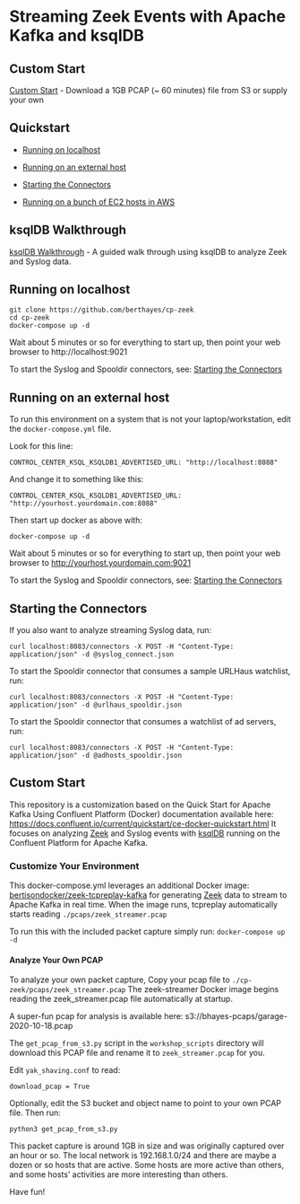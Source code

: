 # Streaming Zeek Events with Apache Kafka and ksqlDB
## Custom Start
[Custom Start](https://github.com/berthayes/cp-zeek/#custom-start-1) - Download a 1GB PCAP (~ 60 minutes) file from S3 or supply your own

## Quickstart
- [Running on localhost](https://github.com/berthayes/cp-zeek/#Running-on-localhost)

- [Running on an external host](https://github.com/berthayes/cp-zeek/#Running-on-an-external-host)

- [Starting the Connectors](https://github.com/berthayes/cp-zeek/#Starting-the-Connectors)

- [Running on a bunch of EC2 hosts in AWS](https://github.com/berthayes/cp-zeek/blob/master/workshop_scripts/README.md)

## ksqlDB Walkthrough

[ksqlDB Walkthrough](ksqldb_walkthrough.md) - A guided walk through using ksqlDB to analyze Zeek and Syslog data.


## Running on localhost
``` 
git clone https://github.com/berthayes/cp-zeek
cd cp-zeek
docker-compose up -d
```

Wait about 5 minutes or so for everything to start up, then point your web browser to http://localhost:9021

To start the Syslog and Spooldir connectors, see: [Starting the Connectors](https://github.com/berthayes/cp-zeek/#Starting-the-Connectors) 

## Running on an external host
To run this environment on a system that is not your laptop/workstation, edit the `docker-compose.yml` file.

Look for this line:
```
CONTROL_CENTER_KSQL_KSQLDB1_ADVERTISED_URL: "http://localhost:8088"
```
And change it to something like this:
```
CONTROL_CENTER_KSQL_KSQLDB1_ADVERTISED_URL: "http://yourhost.yourdomain.com:8088"
```
Then start up docker as above with:
```
docker-compose up -d
```
Wait about 5 minutes or so for everything to start up, then point your web browser to http://yourhost.yourdomain.com:9021

To start the Syslog and Spooldir connectors, see: [Starting the Connectors](https://github.com/berthayes/cp-zeek/#Starting-the-Connectors) 


## Starting the Connectors

If you also want to analyze streaming Syslog data, run:

```
curl localhost:8083/connectors -X POST -H "Content-Type: application/json" -d @syslog_connect.json
```

To start the Spooldir connector that consumes a sample URLHaus watchlist, run:
```
curl localhost:8083/connectors -X POST -H "Content-Type: application/json" -d @urlhaus_spooldir.json
```

To start the Spooldir connector that consumes a watchlist of ad servers, run:
```
curl localhost:8083/connectors -X POST -H "Content-Type: application/json" -d @adhosts_spooldir.json
```

## Custom Start

This repository is a customization based on the Quick Start for Apache Kafka Using Confluent Platform (Docker) documentation available here: https://docs.confluent.io/current/quickstart/ce-docker-quickstart.html It focuses on analyzing [Zeek](https://zeek.org) and Syslog events with [ksqlDB](https://ksqldb.io) running on the Confluent Platform for Apache Kafka.


### Customize Your Environment

This docker-compose.yml leverages an additional Docker image: [bertisondocker/zeek-tcpreplay-kafka](https://github.com/berthayes/zeek-tcpreplay-kafka) for generating [Zeek](https://zeek.org) data to stream to Apache Kafka in real time.  When the image runs, tcpreplay automatically starts reading `./pcaps/zeek_streamer.pcap`

To run this with the included packet capture simply run: 
`docker-compose up -d`

#### Analyze Your Own PCAP
To analyze your own packet capture, Copy your pcap file to `./cp-zeek/pcaps/zeek_streamer.pcap` The zeek-streamer Docker image begins reading the zeek_streamer.pcap file automatically at startup.

A super-fun pcap for analysis is available here:
s3://bhayes-pcaps/garage-2020-10-18.pcap

The `get_pcap_from_s3.py` script in the `workshop_scripts` directory will download this PCAP file and rename it to `zeek_streamer.pcap` for you.

Edit `yak_shaving.conf` to read:
```
download_pcap = True
```
Optionally, edit the S3 bucket and object name to point to your own PCAP file.  Then run:
```
python3 get_pcap_from_s3.py
```


This packet capture is around 1GB in size and was originally captured over an hour or so.  The local network is 192.168.1.0/24 and there are maybe a dozen or so hosts that are active.  Some hosts are more active than others, and some hosts’ activities are more interesting than others.

Have fun!
